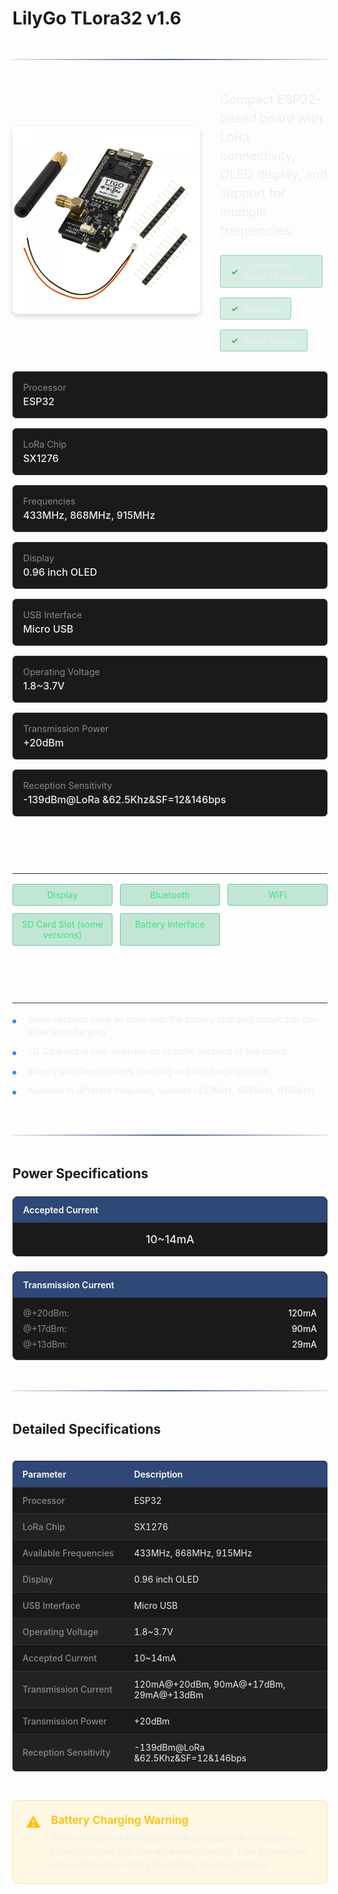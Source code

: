 # LilyGo TLora32 v1.6

<div class="section-divider">
  <div class="divider-line"></div>
</div>

<div class="device-header">
  <div class="device-image">
    <img src="./../../images/LilyGO TTGO T3 LoRa32 868MHz V1.6.1 ESP32.jpg" alt="LilyGo TLora32 v1.6">
  </div>
  <div class="device-intro">
    <p class="device-description">Compact ESP32-based board with LoRa connectivity, OLED display, and support for multiple frequencies.</p>
    <div class="firmware-support">
      <div class="support-item supported">
        <span class="support-icon">✓</span>
        <span class="support-text">Companion Radio Firmware</span>
      </div>
      <div class="support-item supported">
        <span class="support-icon">✓</span>
        <span class="support-text">Repeater</span>
      </div>
      <div class="support-item supported">
        <span class="support-icon">✓</span>
        <span class="support-text">Room Server</span>
      </div>
    </div>
  </div>
</div>

<div class="specs-overview">
  <div class="specs-item">
    <div class="specs-label">Processor</div>
    <div class="specs-value">ESP32</div>
  </div>
  <div class="specs-item">
    <div class="specs-label">LoRa Chip</div>
    <div class="specs-value">SX1276</div>
  </div>
  <div class="specs-item">
    <div class="specs-label">Frequencies</div>
    <div class="specs-value">433MHz, 868MHz, 915MHz</div>
  </div>
  <div class="specs-item">
    <div class="specs-label">Display</div>
    <div class="specs-value">0.96 inch OLED</div>
  </div>
  <div class="specs-item">
    <div class="specs-label">USB Interface</div>
    <div class="specs-value">Micro USB</div>
  </div>
  <div class="specs-item">
    <div class="specs-label">Operating Voltage</div>
    <div class="specs-value">1.8~3.7V</div>
  </div>
  <div class="specs-item">
    <div class="specs-label">Transmission Power</div>
    <div class="specs-value">+20dBm</div>
  </div>
  <div class="specs-item">
    <div class="specs-label">Reception Sensitivity</div>
    <div class="specs-value">-139dBm@LoRa &62.5Khz&SF=12&146bps</div>
  </div>
</div>

<div class="device-features">
  <div class="features-group">
    <h3 class="features-title">Key Features</h3>
    <div class="features-grid">
      <div class="feature-item available">
        <span class="feature-name">Display</span>
      </div>
      <div class="feature-item available">
        <span class="feature-name">Bluetooth</span>
      </div>
      <div class="feature-item available">
        <span class="feature-name">WiFi</span>
      </div>
      <div class="feature-item available">
        <span class="feature-name">SD Card Slot (some versions)</span>
      </div>
      <div class="feature-item available">
        <span class="feature-name">Battery Interface</span>
      </div>
    </div>
  </div>
  
  <div class="notes-group">
    <h3 class="notes-title">Important Notes</h3>
    <ul class="notes-list">
      <li>Some versions have an issue with the battery charging circuit that can allow overcharging</li>
      <li>SD Card slot is only available on specific versions of this board</li>
      <li>Battery interface includes charging and discharging circuit</li>
      <li>Available in different frequency variants (433MHz, 868MHz, 915MHz)</li>
    </ul>
  </div>
</div>

<div class="section-divider">
  <div class="divider-line"></div>
</div>

## Power Specifications

<div class="power-specs">
  <div class="power-item">
    <div class="power-header">Accepted Current</div>
    <div class="power-value">10~14mA</div>
  </div>
  
  <div class="power-item">
    <div class="power-header">Transmission Current</div>
    <div class="power-specs-detail">
      <div class="power-spec">
        <span class="power-mode">@+20dBm:</span>
        <span class="power-amount">120mA</span>
      </div>
      <div class="power-spec">
        <span class="power-mode">@+17dBm:</span>
        <span class="power-amount">90mA</span>
      </div>
      <div class="power-spec">
        <span class="power-mode">@+13dBm:</span>
        <span class="power-amount">29mA</span>
      </div>
    </div>
  </div>
</div>

<div class="section-divider">
  <div class="divider-line"></div>
</div>

## Detailed Specifications

<div class="specs-table">
  <table>
    <thead>
      <tr>
        <th>Parameter</th>
        <th>Description</th>
      </tr>
    </thead>
    <tbody>
      <tr>
        <td>Processor</td>
        <td>ESP32</td>
      </tr>
      <tr>
        <td>LoRa Chip</td>
        <td>SX1276</td>
      </tr>
      <tr>
        <td>Available Frequencies</td>
        <td>433MHz, 868MHz, 915MHz</td>
      </tr>
      <tr>
        <td>Display</td>
        <td>0.96 inch OLED</td>
      </tr>
      <tr>
        <td>USB Interface</td>
        <td>Micro USB</td>
      </tr>
      <tr>
        <td>Operating Voltage</td>
        <td>1.8~3.7V</td>
      </tr>
      <tr>
        <td>Accepted Current</td>
        <td>10~14mA</td>
      </tr>
      <tr>
        <td>Transmission Current</td>
        <td>120mA@+20dBm, 90mA@+17dBm, 29mA@+13dBm</td>
      </tr>
      <tr>
        <td>Transmission Power</td>
        <td>+20dBm</td>
      </tr>
      <tr>
        <td>Reception Sensitivity</td>
        <td>-139dBm@LoRa &62.5Khz&SF=12&146bps</td>
      </tr>
    </tbody>
  </table>
</div>

<div class="alert-box warning">
  <div class="alert-icon">⚠️</div>
  <div class="alert-content">
    <div class="alert-title">Battery Charging Warning</div>
    <div class="alert-text">Some versions of this board have an issue with the battery charging circuit that can allow overcharging. Take appropriate precautions when using the battery charging feature.</div>
  </div>
</div>

<style>
.section-divider {
  display: flex;
  align-items: center;
  justify-content: center;
  margin: 3rem 0;
}

.divider-line {
  height: 2px;
  background: linear-gradient(90deg, rgba(30, 59, 112, 0.1), rgba(30, 59, 112, 0.8) 50%, rgba(30, 59, 112, 0.1));
  flex-grow: 1;
}

/* Device Header */
.device-header {
  display: flex;
  margin: 2rem 0;
  gap: 2rem;
  align-items: center;
}

.device-image {
  flex: 0 0 auto;
  max-width: 300px;
}

.device-image img {
  width: 100%;
  height: auto;
  border-radius: 8px;
  box-shadow: 0 4px 8px rgba(0, 0, 0, 0.15);
}

.device-intro {
  flex: 1;
}

.device-description {
  font-size: 1.25rem;
  color: #eee;
  margin-top: 0;
  margin-bottom: 1.5rem;
  line-height: 1.5;
}

.firmware-support {
  display: flex;
  flex-wrap: wrap;
  gap: 1rem;
}

.support-item {
  display: flex;
  align-items: center;
  padding: 0.5rem 1rem;
  border-radius: 4px;
  margin-right: 0.5rem;
}

.supported {
  background-color: rgba(62, 175, 124, 0.2);
  border: 1px solid rgba(62, 175, 124, 0.5);
}

.unsupported {
  background-color: rgba(255, 82, 82, 0.1);
  border: 1px solid rgba(255, 82, 82, 0.3);
}

.support-icon {
  margin-right: 0.5rem;
  font-weight: bold;
}

.supported .support-icon {
  color: #3eaf7c;
}

.unsupported .support-icon {
  color: #ff5252;
}

.support-text {
  color: #eee;
}

/* Specs Overview */
.specs-overview {
  display: grid;
  grid-template-columns: repeat(auto-fill, minmax(300px, 1fr));
  gap: 1rem;
  margin: 2rem 0;
}

.specs-item {
  background-color: #1a1a1a;
  border-radius: 6px;
  padding: 1rem;
  border: 1px solid #333;
}

.specs-label {
  color: #888;
  font-size: 0.9rem;
  margin-bottom: 0.25rem;
}

.specs-value {
  color: #eee;
  font-size: 1rem;
  font-weight: 500;
}

/* Features */
.device-features {
  display: grid;
  grid-template-columns: repeat(auto-fit, minmax(300px, 1fr));
  gap: 2rem;
  margin: 2rem 0;
}

.features-title, .notes-title {
  color: #fff;
  font-size: 1.2rem;
  margin-bottom: 1rem;
  border-bottom: 1px solid #333;
  padding-bottom: 0.5rem;
}

.features-grid {
  display: grid;
  grid-template-columns: repeat(auto-fill, minmax(140px, 1fr));
  gap: 0.75rem;
}

.feature-item {
  padding: 0.5rem 0.75rem;
  border-radius: 4px;
  text-align: center;
}

.available {
  background-color: rgba(62, 175, 124, 0.3);
  border: 1px solid rgba(62, 175, 124, 0.6);
  color: #4ae68c;
  font-weight: 500;
}

.unavailable {
  background-color: rgba(102, 102, 102, 0.2);
  border: 1px solid rgba(102, 102, 102, 0.4);
  color: #888;
}

.notes-list {
  list-style-type: none;
  padding-left: 0;
  margin: 0;
}

.notes-list li {
  position: relative;
  padding-left: 1.5rem;
  margin-bottom: 0.75rem;
  color: #eee;
  line-height: 1.4;
}

.notes-list li::before {
  content: "";
  position: absolute;
  left: 0;
  top: 0.6rem;
  width: 6px;
  height: 6px;
  background-color: #3884ff;
  border-radius: 50%;
}

/* Power specifications */
.power-specs {
  display: grid;
  grid-template-columns: repeat(auto-fit, minmax(300px, 1fr));
  gap: 1.5rem;
  margin: 1.5rem 0;
}

.power-item {
  background-color: #1a1a1a;
  border-radius: 8px;
  overflow: hidden;
  border: 1px solid #333;
}

.power-header {
  background-color: #304878;
  color: white;
  padding: 0.75rem 1rem;
  font-weight: 600;
}

.power-value {
  padding: 1rem;
  color: #eee;
  font-size: 1.1rem;
  text-align: center;
  font-weight: 500;
}

.power-specs-detail {
  padding: 1rem;
}

.power-spec {
  display: flex;
  justify-content: space-between;
  margin-bottom: 0.5rem;
  color: #eee;
}

.power-spec:last-child {
  margin-bottom: 0;
}

.power-mode {
  color: #888;
}

.power-amount {
  font-weight: 500;
}

/* Specifications Table */
.specs-table {
  overflow-x: auto;
  margin: 1.5rem 0;
}

.specs-table table {
  width: 100%;
  border-collapse: collapse;
  background-color: #1a1a1a;
  border-radius: 6px;
  overflow: hidden;
}

.specs-table th, .specs-table td {
  padding: 0.75rem 1rem;
  text-align: left;
  border-bottom: 1px solid #333;
}

.specs-table th {
  background-color: #304878;
  color: #fff;
  font-weight: 600;
}

.specs-table tr:nth-child(even) {
  background-color: #222;
}

.specs-table td:first-child {
  color: #888;
  font-weight: 500;
  white-space: nowrap;
}

.specs-table td:last-child {
  color: #eee;
}

/* Alert box */
.alert-box {
  display: flex;
  border-radius: 8px;
  padding: 1.25rem;
  margin: 2rem 0;
  border: 1px solid rgba(255, 193, 7, 0.3);
  background-color: rgba(255, 193, 7, 0.1);
}

.alert-box.warning {
  border-color: rgba(255, 193, 7, 0.3);
  background-color: rgba(255, 193, 7, 0.1);
}

.alert-icon {
  font-size: 1.5rem;
  margin-right: 1rem;
}

.alert-box.warning .alert-icon {
  color: #ffc107;
}

.alert-content {
  flex: 1;
}

.alert-title {
  color: #ffc107;
  font-weight: 600;
  margin-bottom: 0.5rem;
  font-size: 1.1rem;
}

.alert-text {
  color: #eee;
  line-height: 1.5;
}

/* Responsive adjustments */
@media (max-width: 768px) {
  .device-header {
    flex-direction: column;
    gap: 1rem;
  }
  
  .device-image {
    max-width: 100%;
  }
  
  .power-specs {
    grid-template-columns: 1fr;
  }
  
  .specs-table th, .specs-table td {
    padding: 0.6rem 0.75rem;
    font-size: 0.9rem;
  }
}
</style>